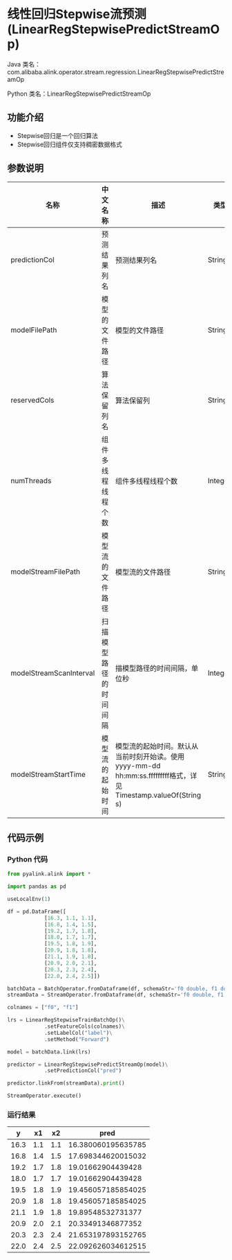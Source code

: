 # 线性回归Stepwise流预测 (LinearRegStepwisePredictStreamOp)
Java 类名：com.alibaba.alink.operator.stream.regression.LinearRegStepwisePredictStreamOp

Python 类名：LinearRegStepwisePredictStreamOp


## 功能介绍
* Stepwise回归是一个回归算法
* Stepwise回归组件仅支持稠密数据格式

## 参数说明

| 名称 | 中文名称 | 描述 | 类型 | 是否必须？ | 取值范围 | 默认值 |
| --- | --- | --- | --- | --- | --- | --- |
| predictionCol | 预测结果列名 | 预测结果列名 | String | ✓ |  |  |
| modelFilePath | 模型的文件路径 | 模型的文件路径 | String |  |  | null |
| reservedCols | 算法保留列名 | 算法保留列 | String[] |  |  | null |
| numThreads | 组件多线程线程个数 | 组件多线程线程个数 | Integer |  |  | 1 |
| modelStreamFilePath | 模型流的文件路径 | 模型流的文件路径 | String |  |  | null |
| modelStreamScanInterval | 扫描模型路径的时间间隔 | 描模型路径的时间间隔，单位秒 | Integer |  |  | 10 |
| modelStreamStartTime | 模型流的起始时间 | 模型流的起始时间。默认从当前时刻开始读。使用yyyy-mm-dd hh:mm:ss.fffffffff格式，详见Timestamp.valueOf(String s) | String |  |  | null |



## 代码示例
### Python 代码
```python
from pyalink.alink import *

import pandas as pd

useLocalEnv(1)

df = pd.DataFrame([
            [16.3, 1.1, 1.1],
            [16.8, 1.4, 1.5],
            [19.2, 1.7, 1.8],
            [18.0, 1.7, 1.7],
            [19.5, 1.8, 1.9],
            [20.9, 1.8, 1.8],
            [21.1, 1.9, 1.8],
            [20.9, 2.0, 2.1],
            [20.3, 2.3, 2.4],
            [22.0, 2.4, 2.5]])

batchData = BatchOperator.fromDataframe(df, schemaStr='f0 double, f1 double, label double')
streamData = StreamOperator.fromDataframe(df, schemaStr='f0 double, f1 double, label double')

colnames = ["f0", "f1"]

lrs = LinearRegStepwiseTrainBatchOp()\
            .setFeatureCols(colnames)\
            .setLabelCol("label")\
            .setMethod("Forward")

model = batchData.link(lrs)

predictor = LinearRegStepwisePredictStreamOp(model)\
            .setPredictionCol("pred")

predictor.linkFrom(streamData).print()

StreamOperator.execute()
```
### 运行结果
 y | x1 | x2 | pred
---|----|----|-----
16.3|1.1|1.1|16.380060195635785
16.8|1.4|1.5|17.698344620015032
19.2|1.7|1.8|19.01662904439428
18.0|1.7|1.7|19.01662904439428
19.5|1.8|1.9|19.456057185854025
20.9|1.8|1.8|19.456057185854025
21.1|1.9|1.8|19.89548532731377
20.9|2.0|2.1|20.33491346877352
20.3|2.3|2.4|21.653197893152765
22.0|2.4|2.5|22.092626034612515



